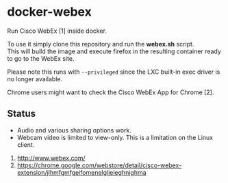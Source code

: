 docker-webex
============

Run Cisco WebEx [1] inside docker.

To use it simply clone this repository and run the **webex.sh** script.<br/>
This will build the image and execute firefox in the resulting container
ready to go to the WebEx site.

Please note this runs with `--privileged` since the LXC built-in
exec driver is no longer available.

Chrome users might want to check the Cisco WebEx App for Chrome [2].

Status
------

* Audio and various sharing options work. 
* Webcam video is limited to view-only. This is a limitation on the
  Linux client.

1. http://www.webex.com/
2. https://chrome.google.com/webstore/detail/cisco-webex-extension/jlhmfgmfgeifomenelglieieghnjghma
